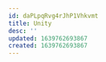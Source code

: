 ```yaml
---
id: daPLpqRvg4rJhP1Vhkvmt
title: Unity
desc: ''
updated: 1639762693867
created: 1639762693867
---
```


